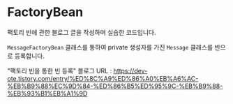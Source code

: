 # FactoryBean

팩토리 빈에 관한 블로그 글을 작성하며 실습한 코드입니다.

`MessageFactoryBean` 클래스를 통하여 private 생성자를 가진 `Message` 클래스를 빈으로 등록합니다.



"팩토리 빈을 통한 빈 등록" 블로그 URL : https://dev-ote.tistory.com/entry/%ED%8C%A9%ED%86%A0%EB%A6%AC-%EB%B9%88%EC%9D%84-%ED%86%B5%ED%95%9C-%EB%B9%88-%EB%93%B1%EB%A1%9D